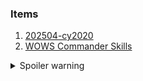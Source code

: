 ### Items
1. [202504-cy2020](/202504-cy2020/cy2020.md)
2. [WOWS Commander Skills](/wows/commanderskill/index.md)

<details>
  <summary>Spoiler warning</summary>
  
  Spoiler text. Note that it's important to have a space after the summary tag. You should be able to write any markdown you want inside the `<details>` tag... just make sure you close `<details>` afterward.
  
  ```javascript
  console.log("I'm a code block!");
  ```
  
</details>